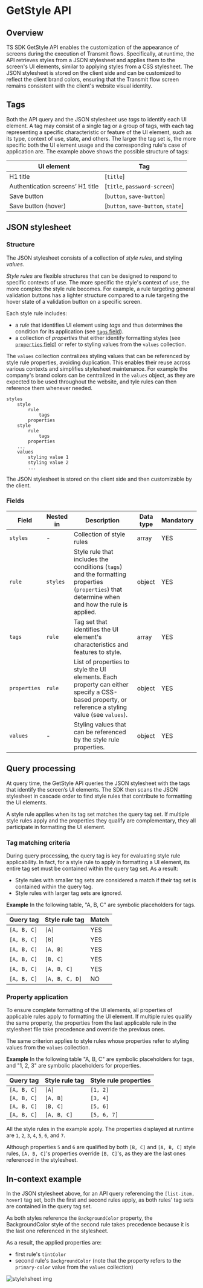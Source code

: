 # GetStyle API

## Overview
TS SDK GetStyle API enables the customization of the appearance of screens during the execution of Transmit flows. Specifically, at runtime, the API retrieves styles from a JSON stylesheet and applies them to the screen's UI elements, similar to applying styles from a CSS stylesheet. The JSON stylesheet is stored on the client side and can be customized to reflect the client brand colors, ensuring that the Transmit flow screen remains consistent with the client's website visual identity. 

## Tags

Both the API query and the JSON stylesheet use _tags_ to identify each UI element. A tag may consist of a single tag or a group of tags, with each tag representing a specific characteristic or feature of the UI element, such as its type, context of use, state, and others. The larger the tag set is, the more specific both the UI element usage and the corresponding rule's case of application are. The example above shows the possible structure of tags:

| UI element                       | Tag                              |
| -------------------------------- | -------------------------------- |
| H1 title                         | [`title`]                      |
| Authentication screens’ H1 title | [`title`, `password-screen`]     |
| Save button                      | [`button`, `save-button`]        |
| Save button (hover)              | [`button`, `save-button`, `state`] |

## JSON stylesheet 

### Structure

The JSON stylesheet consists of a collection of _style rules_, and styling _values_. 

_Style rules_ are flexible structures that can be designed to respond to specific contexts of use. The more specific the style's context of use, the more complex the style rule becomes. For example, a rule targeting general validation buttons has a lighter structure compared to a rule targeting the hover state of a validation button on a specific screen.

Each style rule includes:
- a _rule_ that identifies UI element using _tags_  and thus determines the condition for its application (see [`tags` field](#fields)).
- a collection of _properties_ that either identify formatting styles (see [`properties` field](#fields)) or refer to styling values from the `values` collection.

The `values` collection contralizes styling values that can be referenced by style rule properties, avoiding duplication. This enables their reuse across various contexts and simplifies stylesheet maintenance. For example the company's brand colors can be centralized in the `values` object, as they are expected to be used throughout the website, and tyle rules can then reference them whenever needed.

```
styles
    style
        rule
            tags
        properties
    style
        rule
            tags
        properties
    ...
    values
        styling value 1
        styling value 2
        ...
```
The JSON stylesheet is stored on the client side and then customizable by the client.

### Fields

| Field                | Nested in            | Description                                             | Data type | Mandatory |
| -------------------- | -------------------- | ------------------------------------------------------- | --------- | --------- |
| `styles `          | -                   | Collection of style rules                                  | array     | YES       |
| `rule`             | `styles `          | Style rule that includes the conditions (`tags`) and the formatting properties (`properties`) that determine when and how the rule is applied.  | object    | YES       |
| `tags `            | `rule `            | Tag set that identifies the UI element's characteristics and features to style.                                   | array     | YES       |
| `properties`       | `rule `            | List of properties to style the UI elements. Each property can either specify a CSS-based property, or reference a styling value (see `values`).          | object    | YES       |
| `values `          | -                  | Styling values that can be referenced by the style rule properties.         | object    | YES       |

## Query processing
At query time, the GetStyle API queries the JSON stylesheet with the tags that identify the screen’s UI elements. The SDK then scans the JSON stylesheet in cascade order to find style rules that contribute to formatting the UI elements.

A style rule applies when its tag set matches the query tag set. If multiple style rules apply and the properties they qualify are complementary, they all participate in formatting the UI element.

### Tag matching criteria

During query processing, the query tag is key for evaluating style rule applicability. In fact, for a style rule to apply in formatting a UI element, its entire tag set must be contained within the query tag set. As a result:
- Style rules with smaller tag sets are considered a match if their tag set is contained within the query tag.
- Style rules with larger tag sets are ignored.

**Example** 
In the following table, "A, B, C" are symbolic placeholders for tags.

| Query tag | Style rule tag | Match |
|-----------|----------------|----------|
| `[A, B, C]` | `[A]` | YES |
| `[A, B, C]` | `[B]` | YES |
| `[A, B, C]` | `[A, B]` | YES |
| `[A, B, C]` | `[B, C]` | YES |
| `[A, B, C]` | `[A, B, C]` | YES |
| `[A, B, C]` | `[A, B, C, D]` | NO |



### Property application

To ensure complete formatting of the UI elements, all properties of applicable rules apply to formatting the UI element. If multiple rules qualify the same property, the properties from the last applicable rule in the stylesheet file take precedence and override the previous ones.

The same criterion applies to style rules whose properties refer to styling values from the `values` collection.


**Example** 
In the following table "A, B, C" are symbolic placeholders for tags, and "1, 2, 3" are symbolic placeholders for properties.

| Query tag | Style rule tag | Style rule properties  |
|-----------|----------------|-----------------------| 
| `[A, B, C]` | `[A]` | `[1, 2]` |
| `[A, B, C]` | `[A, B]` | `[3, 4]` |
| `[A, B, C]` | `[B, C]` | `[5, 6]` |
| `[A, B, C]` | `[A, B, C]` | `[5, 6, 7]` |

All the style rules in the example apply. The properties displayed at runtime are `1`, `2`, `3`, `4`, `5`, `6`, and `7`. 

Although properties `5` and `6` are qualified by both `[B, C]` and `[A, B, C]` style rules, `[A, B, C]`'s properties override `[B, C]`'s, as they are the last ones referenced in the stylesheet.

## In-context example

In the JSON stylesheet above, for an API query referencing the `[list-item, hover]` tag set, both the first and second rules apply, as both rules' tag sets are contained in the query tag set.

As both styles reference the `BackgroundColor` property, the BackgroundColor style of the second rule takes precedence because it is the last one referenced in the stylesheet. 

As a result, the applied properties are:
- first rule's `tintColor`
- second rule's `BackgroundColor` (note that the property refers to the `primary-color` value from the `values` collection)

![stylehsheet img](stylesheetexample.JPG)
